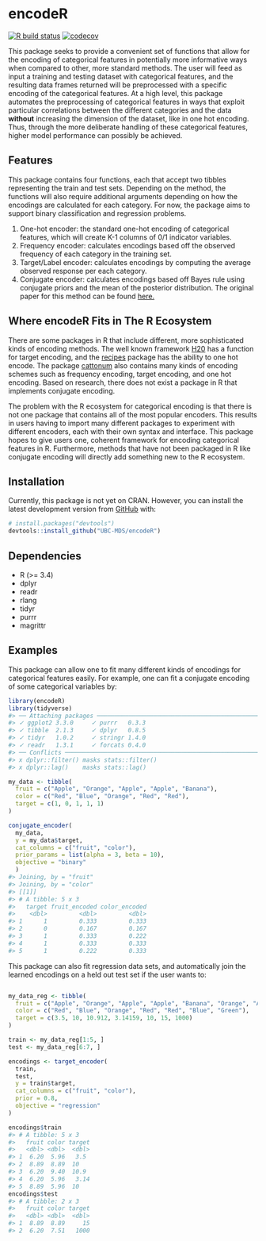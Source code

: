 
<!-- README.md is generated from README.Rmd. Please edit that file -->

# encodeR

<!-- badges: start -->

[![R build
status](https://github.com/UBC-MDS/encodeR/workflows/R-CMD-check/badge.svg)](https://github.com/UBC-MDS/encodeR/actions)
[![codecov](https://codecov.io/gh/UBC-MDS/encodeR/branch/master/graph/badge.svg)](https://codecov.io/gh/UBC-MDS/encodeR)
<!-- badges: end -->

This package seeks to provide a convenient set of functions that allow
for the encoding of categorical features in potentially more informative
ways when compared to other, more standard methods. The user will feed
as input a training and testing dataset with categorical features, and
the resulting data frames returned will be preprocessed with a specific
encoding of the categorical features. At a high level, this package
automates the preprocessing of categorical features in ways that exploit
particular correlations between the different categories and the data
**without** increasing the dimension of the dataset, like in one hot
encoding. Thus, through the more deliberate handling of these
categorical features, higher model performance can possibly be achieved.

## Features

This package contains four functions, each that accept two tibbles
representing the train and test sets. Depending on the method, the
functions will also require additional arguments depending on how the
encodings are calculated for each category. For now, the package aims to
support binary classification and regression problems.

1.  One-hot encoder: the standard one-hot encoding of categorical
    features, which will create K-1 columns of 0/1 indicator variables.
2.  Frequency encoder: calculates encodings based off the observed
    frequency of each category in the training set.
3.  Target/Label encoder: calculates encodings by computing the average
    observed response per each category.
4.  Conjugate encoder: calculates encodings based off Bayes rule using
    conjugate priors and the mean of the posterior distribution. The
    original paper for this method can be found
    [here.](https://arxiv.org/pdf/1904.13001.pdf)

## Where encodeR Fits in The R Ecosystem

There are some packages in R that include different, more sophisticated
kinds of encoding methods. The well known framework
[H20](http://docs.h2o.ai/h2o/latest-stable/h2o-docs/data-munging/target-encoding.html)
has a function for target encoding, and the
[recipes](https://cran.r-project.org/web/packages/recipes/recipes.pdf)
package has the ability to one hot encode. The package
[cattonum](https://cran.r-project.org/web/packages/cattonum/cattonum.pdf)
also contains many kinds of encoding schemes such as frequency encoding,
target encoding, and one hot encoding. Based on research, there does not
exist a package in R that implements conjugate encoding.

The problem with the R ecosystem for categorical encoding is that there
is not one package that contains all of the most popular encoders. This
results in users having to import many different packages to experiment
with different encoders, each with their own syntax and interface. This
package hopes to give users one, coherent framework for encoding
categorical features in R. Furthermore, methods that have not been
packaged in R like conjugate encoding will directly add something new to
the R
ecosystem.

## Installation

<!-- You can install the released version of encodeR from [CRAN](https://CRAN.R-project.org) with: -->

<!-- ``` r -->

<!-- install.packages("encodeR") -->

<!-- ``` -->

Currently, this package is not yet on CRAN. However, you can install the
latest development version from [GitHub](https://github.com/) with:

``` r
# install.packages("devtools")
devtools::install_github("UBC-MDS/encodeR")
```

## Dependencies

  - R (\>= 3.4)
  - dplyr
  - readr
  - rlang
  - tidyr
  - purrr
  - magrittr

## Examples

This package can allow one to fit many different kinds of encodings for
categorical features easily. For example, one can fit a conjugate
encoding of some categorical variables by:

``` r
library(encodeR)
library(tidyverse)
#> ── Attaching packages ────────────────────────────────────────────────────────────────────────────────────────────── tidyverse 1.3.0 ──
#> ✓ ggplot2 3.3.0     ✓ purrr   0.3.3
#> ✓ tibble  2.1.3     ✓ dplyr   0.8.5
#> ✓ tidyr   1.0.2     ✓ stringr 1.4.0
#> ✓ readr   1.3.1     ✓ forcats 0.4.0
#> ── Conflicts ───────────────────────────────────────────────────────────────────────────────────────────────── tidyverse_conflicts() ──
#> x dplyr::filter() masks stats::filter()
#> x dplyr::lag()    masks stats::lag()

my_data <- tibble(
  fruit = c("Apple", "Orange", "Apple", "Apple", "Banana"),
  color = c("Red", "Blue", "Orange", "Red", "Red"),
  target = c(1, 0, 1, 1, 1)
)

conjugate_encoder(
  my_data,
  y = my_data$target,
  cat_columns = c("fruit", "color"),
  prior_params = list(alpha = 3, beta = 10), 
  objective = "binary"
  )
#> Joining, by = "fruit"
#> Joining, by = "color"
#> [[1]]
#> # A tibble: 5 x 3
#>   target fruit_encoded color_encoded
#>    <dbl>         <dbl>         <dbl>
#> 1      1         0.333         0.333
#> 2      0         0.167         0.167
#> 3      1         0.333         0.222
#> 4      1         0.333         0.333
#> 5      1         0.222         0.333
```

This package can also fit regression data sets, and automatically join
the learned encodings on a held out test set if the user wants to:

``` r

my_data_reg <- tibble(
  fruit = c("Apple", "Orange", "Apple", "Apple", "Banana", "Orange", "Apple"),
  color = c("Red", "Blue", "Orange", "Red", "Red", "Blue", "Green"),
  target = c(3.5, 10, 10.912, 3.14159, 10, 15, 1000)
)

train <- my_data_reg[1:5, ]
test <- my_data_reg[6:7, ]

encodings <- target_encoder(
  train,
  test,
  y = train$target,
  cat_columns = c("fruit", "color"),
  prior = 0.8, 
  objective = "regression" 
)

encodings$train
#> # A tibble: 5 x 3
#>   fruit color target
#>   <dbl> <dbl>  <dbl>
#> 1  6.20  5.96   3.5 
#> 2  8.89  8.89  10   
#> 3  6.20  9.40  10.9 
#> 4  6.20  5.96   3.14
#> 5  8.89  5.96  10
encodings$test
#> # A tibble: 2 x 3
#>   fruit color target
#>   <dbl> <dbl>  <dbl>
#> 1  8.89  8.89     15
#> 2  6.20  7.51   1000
```

<!-- What is special about using `README.Rmd` instead of just `README.md`? You can include R chunks like so: -->

<!-- ```{r cars} -->

<!-- summary(cars) -->

<!-- ``` -->

<!-- You'll still need to render `README.Rmd` regularly, to keep `README.md` up-to-date. -->

<!-- You can also embed plots, for example: -->

<!-- ```{r pressure, echo = FALSE} -->

<!-- plot(pressure) -->

<!-- ``` -->

<!-- In that case, don't forget to commit and push the resulting figure files, so they display on GitHub! -->
